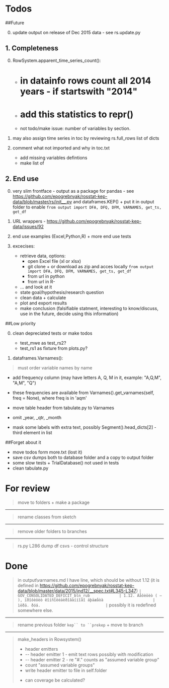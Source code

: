 Todos
====

##Future

0. update output on release of Dec 2015 data - see rs.update.py



## 1. Completeness

0. RowSystem.apparent_time_series_count():
   - # in datainfo rows count all 2014 years - if startswith "2014"
   - # add this statistics to __repr__()
   - not todо/make issue: number of variables by section. 

0. may also assign time series in toc by reviewing rs.full_rows list of dicts

0. comment what not imported and why in toc.txt
   - add missing variables defintions
   - make list of 

## 2. End use

0. very slim frontface - output as a package for pandas - see https://github.com/epogrebnyak/rosstat-kep-data/blob/master/rs/init__.py and dataframes.KEP() + put it in output folder to enable ```from output import DFA, DFQ, DFM, VARNAMES, get_ts, get_df```


0. URL wrappers - https://github.com/epogrebnyak/rosstat-kep-data/issues/92

0. end use examples (Excel,Python,R) + more end use tests

0. excecises:
   - retrieve data, options: 
      - open Excel file (xl or xlsx)
      - git clone + or download as zip and acces locally ```from output import DFA, DFQ, DFM, VARNAMES, get_ts, get_df```
      - from url in python
      - from url in R-  
   - ... and look at it
   - state goal/hypothesis/research question 
   - clean data + calculate
   - plot and export results 
   - make conclusion (falsifiable statment, interesting to know/discuss, use in the future, decide using this information)

##Low priority

0. clean depreciated tests or make todos
   - test_mwe as test_rs2?
   - test_rs1 as fixture from plots.py?

0. dataframes.Varnames(): 

  > must order variable names by name 
  
  - add frequency column (may have letters A, Q, M in it, example: "A,Q,M", "A,M", "Q")
  - these frequencies are available from Varnames().get_varnames(self, freq = None), where freq is in 'aqm'
  - move table header from tabulate.py to Varnames
  
  - omit _year, _qtr, _month
  
  - mask some labels with extra text, possibly Segment().head_dicts[2] - third element in list

##Forget about it

- move todos form more.txt (lost it)
- save csv dumps both to database folder and a copy to output folder 
- some slow tests + TrialDatabase() not used in tests
- clean tabulate.py	

For review
==========

> move to folders + make a package 

---

> rename classes from sketch 

---

> remove older folders to branches

---

> rs.py L286 dump df csvs - control structure

Done
====

> in output\varnames.md I have line, which should be without 1.12 (it is defined in https://github.com/epogrebnyak/rosstat-kep-data/blob/master/data/2015/ind12/__spec.txt#L345-L347) 
```| GOV_CONSOLIDATED_DEFICIT_bln_rub             | 1.12. Äåôèöèò ( – ), ïðîôèöèò êîíñîëèäèðîâàííîãî áþäæåòà                      | ìëðä. ðóá.                             |```
possibly it is redefined somewhere else.

---
> rename previous folder ```kep`` to ``prekep``` + move to branch

---

> make_headers in Rowsystem()
>  + header emitters
>  + --  header emitter 1 - emit text rows possibly with modification
>  + --  header emitter 2 - re "#." counts as "assumed variable group"     
>  + count "assumed variable groups"
>  + write header emitter to file in self.folder
>  - can coverage be calculated?

